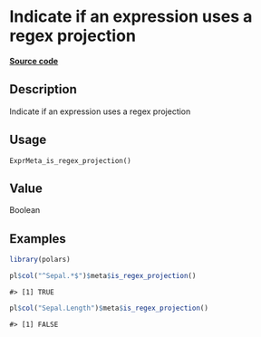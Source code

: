

# Indicate if an expression uses a regex projection

[**Source code**](https://github.com/pola-rs/r-polars/tree/741f9cd2614b3302a4d033bcae447425e1b91191/R/expr__meta.R#L167)

## Description

Indicate if an expression uses a regex projection

## Usage

<pre><code class='language-R'>ExprMeta_is_regex_projection()
</code></pre>

## Value

Boolean

## Examples

``` r
library(polars)

pl$col("^Sepal.*$")$meta$is_regex_projection()
```

    #> [1] TRUE

``` r
pl$col("Sepal.Length")$meta$is_regex_projection()
```

    #> [1] FALSE
